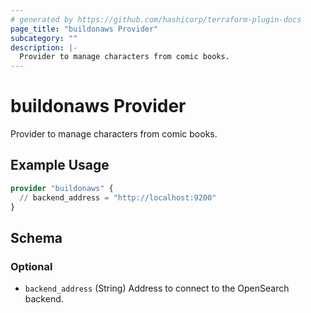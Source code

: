 ```yaml
---
# generated by https://github.com/hashicorp/terraform-plugin-docs
page_title: "buildonaws Provider"
subcategory: ""
description: |-
  Provider to manage characters from comic books.
---
```


# buildonaws Provider

Provider to manage characters from comic books.

## Example Usage

```terraform
provider "buildonaws" {
  // backend_address = "http://localhost:9200"
}
```

<!-- schema generated by tfplugindocs -->
## Schema

### Optional

- `backend_address` (String) Address to connect to the OpenSearch backend.

